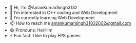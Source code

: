 - 👋 Hi, I’m @AmanKumarSingh3132
- 👀 I’m interested in C++ coding and Web Development
- 🌱 I’m currently learning Web Development
- 📫 How to reach me amankumarsingh31032002@gmail.com
- 😄 Pronouns: He/Him
- ⚡ Fun fact: I like to play FPS games
